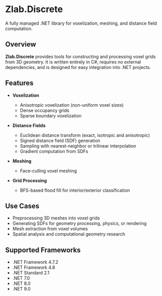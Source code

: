 # Zlab.Discrete

A fully managed .NET library for voxelization, meshing, and distance field computation.

## Overview

**Zlab.Discrete** provides tools for constructing and processing voxel grids from 3D geometry. It is written entirely in C#, requires no external dependencies, and is designed for easy integration into .NET projects.

## Features

- **Voxelization**
  - Anisotropic voxelization (non-uniform voxel sizes)
  - Dense occupancy grids
  - Sparse boundary voxelization

- **Distance Fields**
  - Euclidean distance transform (exact, isotropic and anisotropic)
  - Signed distance field (SDF) generation
  - Sampling with nearest-neighbor or trilinear interpolation
  - Gradient computation from SDFs

- **Meshing**
  - Face-culling voxel meshing

- **Grid Processing**
  - BFS-based flood fill for interior/exterior classification

## Use Cases
- Preprocessing 3D meshes into voxel grids
- Generating SDFs for geometry processing, physics, or rendering
- Mesh extraction from voxel volumes
- Spatial analysis and computational geometry research


## Supported Frameworks
- .NET Framework 4.7.2
- .NET Framework 4.8
- .NET Standard 2.1
- .NET 7.0
- .NET 8.0
- .NET 9.0